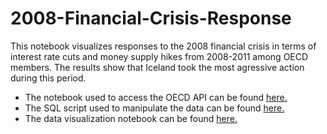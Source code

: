 # 2008-Financial-Crisis-Response

This notebook visualizes responses to the 2008 financial crisis in terms of interest rate cuts and money supply hikes from 2008-2011 among OECD members. The results show that Iceland took the most agressive action during this period. 

- The notebook used to access the OECD API can be found [here.](oecd_api_.ipynb)
- The SQL script used to manipulate the data can be found [here.](responses.sql)
- The data visualization notebook can be found [here.](visualize_data.ipynb)
